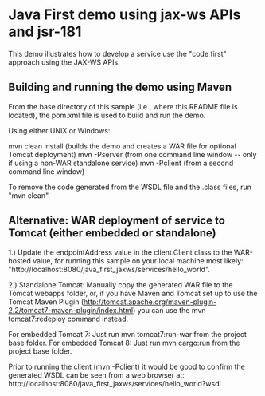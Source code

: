 Java First demo using jax-ws APIs and jsr-181
=============================================

This demo illustrates how to develop a service use the "code first"
approach using the JAX-WS APIs.

Building and running the demo using Maven
---------------------------------------
From the base directory of this sample (i.e., where this README file is
located), the pom.xml file is used to build and run the demo. 

Using either UNIX or Windows:

  mvn clean install   (builds the demo and creates a WAR file for optional Tomcat deployment)
  mvn -Pserver  (from one command line window -- only if using a non-WAR standalone service)
  mvn -Pclient  (from a second command line window)


To remove the code generated from the WSDL file and the .class
files, run "mvn clean".


Alternative: WAR deployment of service to Tomcat (either embedded or standalone)
---------------------------------------------------------------------------

1.) Update the endpointAddress value in the client.Client class to the WAR-hosted 
value, for running this sample on your local machine most likely:
"http://localhost:8080/java_first_jaxws/services/hello_world".

2.) Standalone Tomcat: Manually copy the generated WAR file to the Tomcat webapps folder, 
or, if you have Maven and Tomcat set up to use the Tomcat Maven Plugin 
(http://tomcat.apache.org/maven-plugin-2.2/tomcat7-maven-plugin/index.html) you can
use the mvn tomcat7:redeploy command instead.  

For embedded Tomcat 7: Just run mvn tomcat7:run-war from the project base folder.
For embedded Tomcat 8: Just run mvn cargo:run from the project base folder.

Prior to running the client (mvn -Pclient) it would be good to confirm the 
generated WSDL can be seen from a web browser at:
http://localhost:8080/java_first_jaxws/services/hello_world?wsdl
